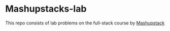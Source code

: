 # Mashupstacks-lab

This repo consists of lab problems on the full-stack course by [Mashupstack](https://www.mashupstack.com/) 
